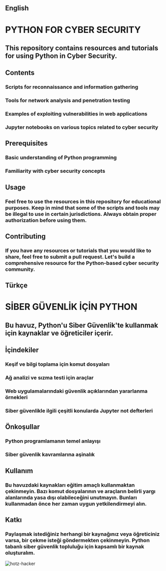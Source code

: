 ## English
# PYTHON FOR CYBER SECURITY
## This repository contains resources and tutorials for using Python in Cyber Security.

## Contents
### Scripts for reconnaissance and information gathering
### Tools for network analysis and penetration testing
### Examples of exploiting vulnerabilities in web applications
### Jupyter notebooks on various topics related to cyber security
## Prerequisites
### Basic understanding of Python programming
### Familiarity with cyber security concepts
## Usage
### Feel free to use the resources in this repository for educational purposes. Keep in mind that some of the scripts and tools may be illegal to use in certain jurisdictions. Always obtain proper authorization before using them.

## Contributing
### If you have any resources or tutorials that you would like to share, feel free to submit a pull request. Let's build a comprehensive resource for the Python-based cyber security community.

## Türkçe
# SİBER GÜVENLİK İÇİN PYTHON
## Bu havuz, Python'u Siber Güvenlik'te kullanmak için kaynaklar ve öğreticiler içerir.

## İçindekiler
### Keşif ve bilgi toplama için komut dosyaları
### Ağ analizi ve sızma testi için araçlar
### Web uygulamalarındaki güvenlik açıklarından yararlanma örnekleri
### Siber güvenlikle ilgili çeşitli konularda Jupyter not defterleri
## Önkoşullar
### Python programlamanın temel anlayışı
### Siber güvenlik kavramlarına aşinalık
## Kullanım
### Bu havuzdaki kaynakları eğitim amaçlı kullanmaktan çekinmeyin. Bazı komut dosyalarının ve araçların belirli yargı alanlarında yasa dışı olabileceğini unutmayın. Bunları kullanmadan önce her zaman uygun yetkilendirmeyi alın.

## Katkı
### Paylaşmak istediğiniz herhangi bir kaynağınız veya öğreticiniz varsa, bir çekme isteği göndermekten çekinmeyin. Python tabanlı siber güvenlik topluluğu için kapsamlı bir kaynak oluşturalım.

![hotz-hacker](https://user-images.githubusercontent.com/92849974/186730138-0ec38bea-93f0-4259-88b9-1958aead5367.gif)

